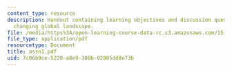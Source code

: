 ```yaml
---
content_type: resource
description: Handout containing learning objectives and discussion questions on the
  changing global landscape.
file: /media/https%3A/open-learning-course-data-rc.s3.amazonaws.com/15-220-global-strategy-and-organization-spring-2008/7c06b9ce5220a8e9308b02805dd8e73b_assn1.pdf
file_type: application/pdf
resourcetype: Document
title: assn1.pdf
uid: 7c06b9ce-5220-a8e9-308b-02805dd8e73b
---
```

